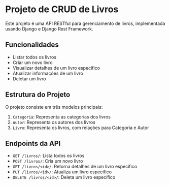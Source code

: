 # Projeto de CRUD de Livros

Este projeto é uma API RESTful para gerenciamento de livros, implementada usando Django e Django Rest Framework.

## Funcionalidades

- Listar todos os livros
- Criar um novo livro
- Visualizar detalhes de um livro específico
- Atualizar informações de um livro
- Deletar um livro

## Estrutura do Projeto

O projeto consiste em três modelos principais:

1. `Categoria`: Representa as categorias dos livros
2. `Autor`: Representa os autores dos livros
3. `Livro`: Representa os livros, com relações para Categoria e Autor

## Endpoints da API

- `GET /livros/`: Lista todos os livros
- `POST /livros/`: Cria um novo livro
- `GET /livros/<id>/`: Retorna detalhes de um livro específico
- `PUT /livros/<id>/`: Atualiza um livro específico
- `DELETE /livros/<id>/`: Deleta um livro específico